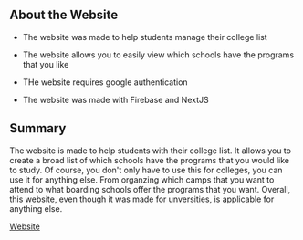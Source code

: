 ## About the Website

- The website was made to help students manage their college list 
- The website allows you to easily view which schools have the programs that you like

- THe website requires google authentication 
- The website was made with Firebase and NextJS 

## Summary

The website is made to help students with their college list. It allows you to create a broad list of which schools have the programs that you would like to study. Of course, you don't only have to use this for colleges, you can use it for anything else. From organzing which camps that you want to attend to what boarding schools offer the programs that you want. Overall, this website, even though it was made for unversities, is applicable for anything else. 


[Website](https://college-tracker.vercel.app)
